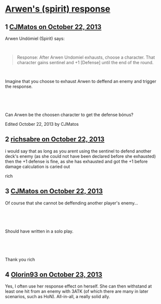 # [Arwen&#039;s (spirit) response](https://community.fantasyflightgames.com/topic/92496-arwens-spirit-response/)

## 1 [CJMatos on October 22, 2013](https://community.fantasyflightgames.com/topic/92496-arwens-spirit-response/?do=findComment&comment=894508)

Arwen Undómiel (Spirit) says:

 

> Response: After Arwen Undomiel exhausts, choose a character. That character gains sentinel and +1 [Defense] until the end of the round. 

 

Imagine that you choose to exhaust Arwen to deffend an enemy and trigger the response.

 

 

Can Arwen be the choosen character to get the defense bónus?

Edited October 22, 2013 by CJMatos

## 2 [richsabre on October 22, 2013](https://community.fantasyflightgames.com/topic/92496-arwens-spirit-response/?do=findComment&comment=894548)

i would say that as long as you arent using the sentinel to defend another deck's enemy (as she could not have been declared before she exhausted) then the +1 defense is fine, as she has exhausted and got the +1 before damage calculation is caried out

rich

## 3 [CJMatos on October 22, 2013](https://community.fantasyflightgames.com/topic/92496-arwens-spirit-response/?do=findComment&comment=894564)

Of course that she cannot be deffending another player's enemy...

 

 

Should have written in a solo play.

 

 

Thank you rich

## 4 [Olorin93 on October 23, 2013](https://community.fantasyflightgames.com/topic/92496-arwens-spirit-response/?do=findComment&comment=894998)

Yes, I often use her response effect on herself. She can then withstand at least one hit from an enemy with 3ATK (of which there are many in later scenarios, such as HoN). All-in-all, a really solid ally.

